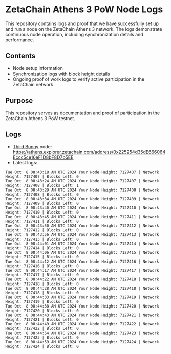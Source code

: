 # ZetaChain Athens 3 PoW Node Logs
This repository contains logs and proof that we have successfully set up and run a node on the ZetaChain Athens 3 network. The logs demonstrate continuous node operation, including synchronization details and performance.

## Contents
- Node setup information
- Synchronization logs with block height details
- Ongoing proof of work logs to verify active participation in the ZetaChain network

## Purpose
This repository serves as documentation and proof of participation in the ZetaChain Athens 3 PoW testnet.

## Logs

- [Third Bunny](https://thirdbunny.xyz/) node: https://athens.explorer.zetachain.com/address/0x225254d35dE666064Eccc5ce16eF1D8bF8D7b5EE
- Latest logs:
```
Tue Oct  8 08:43:18 AM UTC 2024 Your Node Height: 7127407 | Network Height: 7127407 | Blocks Left: 0
Tue Oct  8 08:43:24 AM UTC 2024 Your Node Height: 7127407 | Network Height: 7127408 | Blocks Left: 1
Tue Oct  8 08:43:29 AM UTC 2024 Your Node Height: 7127408 | Network Height: 7127408 | Blocks Left: 0
Tue Oct  8 08:43:34 AM UTC 2024 Your Node Height: 7127409 | Network Height: 7127409 | Blocks Left: 0
Tue Oct  8 08:43:40 AM UTC 2024 Your Node Height: 7127410 | Network Height: 7127410 | Blocks Left: 0
Tue Oct  8 08:43:45 AM UTC 2024 Your Node Height: 7127411 | Network Height: 7127411 | Blocks Left: 0
Tue Oct  8 08:43:50 AM UTC 2024 Your Node Height: 7127412 | Network Height: 7127412 | Blocks Left: 0
Tue Oct  8 08:43:56 AM UTC 2024 Your Node Height: 7127413 | Network Height: 7127413 | Blocks Left: 0
Tue Oct  8 08:44:01 AM UTC 2024 Your Node Height: 7127414 | Network Height: 7127414 | Blocks Left: 0
Tue Oct  8 08:44:06 AM UTC 2024 Your Node Height: 7127415 | Network Height: 7127415 | Blocks Left: 0
Tue Oct  8 08:44:12 AM UTC 2024 Your Node Height: 7127416 | Network Height: 7127416 | Blocks Left: 0
Tue Oct  8 08:44:17 AM UTC 2024 Your Node Height: 7127417 | Network Height: 7127417 | Blocks Left: 0
Tue Oct  8 08:44:22 AM UTC 2024 Your Node Height: 7127418 | Network Height: 7127418 | Blocks Left: 0
Tue Oct  8 08:44:28 AM UTC 2024 Your Node Height: 7127418 | Network Height: 7127418 | Blocks Left: 0
Tue Oct  8 08:44:33 AM UTC 2024 Your Node Height: 7127419 | Network Height: 7127419 | Blocks Left: 0
Tue Oct  8 08:44:38 AM UTC 2024 Your Node Height: 7127420 | Network Height: 7127420 | Blocks Left: 0
Tue Oct  8 08:44:43 AM UTC 2024 Your Node Height: 7127421 | Network Height: 7127421 | Blocks Left: 0
Tue Oct  8 08:44:49 AM UTC 2024 Your Node Height: 7127422 | Network Height: 7127422 | Blocks Left: 0
Tue Oct  8 08:44:54 AM UTC 2024 Your Node Height: 7127423 | Network Height: 7127423 | Blocks Left: 0
Tue Oct  8 08:44:59 AM UTC 2024 Your Node Height: 7127424 | Network Height: 7127424 | Blocks Left: 0
```
